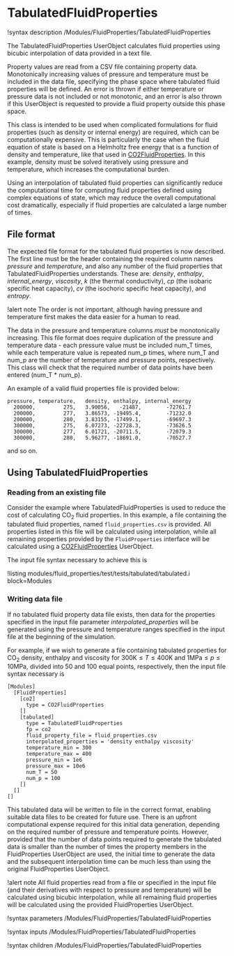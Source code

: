 # TabulatedFluidProperties

!syntax description /Modules/FluidProperties/TabulatedFluidProperties

The TabulatedFluidProperties UserObject calculates fluid properties using bicubic interpolation
of data provided in a text file.

Property values are read from a CSV file containing property data.  Monotonically increasing values
of pressure and temperature must be included in the data file, specifying the phase space where
tabulated fluid properties will be defined. An error is thrown if either temperature or pressure data
is not included or not monotonic, and an error is also thrown if this UserObject is requested to
provide a fluid property outside this phase space.

This class is intended to be used when complicated formulations for fluid properties (such as
density or internal energy) are required, which can be computationally expensive.  This is particularly
the case when the fluid equation of state is based on a Helmholtz free energy that is a function of
density and temperature, like that used in [CO2FluidProperties](/CO2FluidProperties.md). In this example,
density must be solved iteratively using pressure and temperature, which increases the computational burden.

Using an interpolation of tabulated fluid properties can significantly reduce the computational time
for computing fluid properties defined using complex equations of state, which may reduce the overall
computational cost dramatically, especially if fluid properties are calculated a large number of times.

## File format

The expected file format for the tabulated fluid properties is now described.  The first line must be
the header containing the required column names *pressure* and *temperature*, and also any number of
the fluid properties that TabulatedFluidProperties understands. These are: *density*, *enthalpy*,
*internal_energy*, *viscosity*, *k* (the thermal conductivity), *cp* (the isobaric specific heat
capacity), *cv* (the isochoric specific heat capacity), and *entropy*.

!alert note
The order is not important, although having pressure and temperature first makes the data easier
for a human to read.

The data in the pressure and temperature columns *must* be monotonically increasing. This file format
does require duplication of the pressure and temperature data - each pressure value must be included
num_T times, while each temperature value is repeated num_p times, where num_T and num_p are the
number of temperature and pressure points, respectively. This class will check that the required
number of data points have been entered (num_T * num_p).

An example of a valid fluid properties file is provided below:

```text
pressure, temperature,   density, enthalpy, internal_energy
  200000,         275,   3.90056,   -21487,        -72761.7
  200000,         277,   3.86573, -19495.4,        -71232.0
  200000,         280,   3.83155, -17499.1,        -69697.3
  300000,         275,   6.07273, -22728.3,        -73626.5
  300000,         277,   6.01721, -20711.5,        -72079.3
  300000,         280,   5.96277, -18691.0,        -70527.7
```

and so on.

## Using TabulatedFluidProperties

### Reading from an existing file

Consider the example where TabulatedFluidProperties is used to reduce the cost of calculating
CO$_2$ fluid properties. In this example, a file containing the tabulated fluid properties, named
`fluid_properties.csv` is provided. All properties listed in this file will be calculated using
interpolation, while all remaining properties provided by the `FluidProperties` interface will be
calculated using a [CO2FluidProperties](/CO2FluidProperties.md) UserObject.

The input file syntax necessary to achieve this is

!listing modules/fluid_properties/test/tests/tabulated/tabulated.i block=Modules

### Writing data file

If no tabulated fluid property data file exists, then data for the properties specified in the
input file parameter *interpolated_properties* will be generated using the pressure and temperature
ranges specified in the input file at the beginning of the simulation.

For example, if we wish to generate a file containing tabulated properties for CO$_2$ density, enthalpy
and viscosity for $300 \mathrm{K} \le T \le 400 \mathrm{K}$ and $1 \mathrm{MPa} \le p \le 10 \mathrm{MPa}$,
divided into 50 and 100 equal points, respectively, then the input file syntax necessary is

```
[Modules]
  [FluidProperties]
    [co2]
      type = CO2FluidProperties
    []
    [tabulated]
      type = TabulatedFluidProperties
      fp = co2
      fluid_property_file = fluid_properties.csv
      interpolated_properties = 'density enthalpy viscosity'
      temperature_min = 300
      temperature_max = 400
      pressure_min = 1e6
      pressure_max = 10e6
      num_T = 50
      num_p = 100
    []
  []
[]
```

This tabulated data will be written to file in the correct format, enabling suitable data files to be
created for future use. There is an upfront computational expense required for this initial data
generation, depending on the required number of pressure and temperature points. However, provided
that the number of data points required to generate the tabulated data is smaller than the number of
times the property members in the FluidProperties UserObject are used, the initial time to generate
the data and the subsequent interpolation time can be much less than using the original
FluidProperties UserObject.

!alert note
All fluid properties read from a file or specified in the input file (and their derivatives with
respect to pressure and temperature) will be calculated using bicubic interpolation, while all
remaining fluid properties will be calculated using the provided FluidProperties UserObject.

!syntax parameters /Modules/FluidProperties/TabulatedFluidProperties

!syntax inputs /Modules/FluidProperties/TabulatedFluidProperties

!syntax children /Modules/FluidProperties/TabulatedFluidProperties

